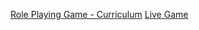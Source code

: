 [Role Playing Game - Curriculum](https://www.freecodecamp.org/learn/javascript-algorithms-and-data-structures-v8/learn-basic-javascript-by-building-a-role-playing-game)
[Live Game]()
